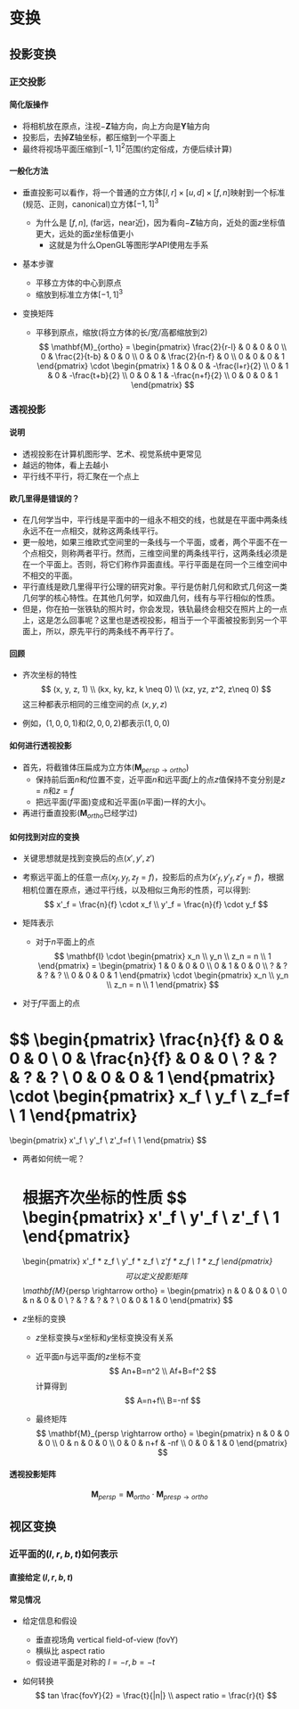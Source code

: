 # 变换

## 投影变换

### 正交投影

#### 简化版操作

- 将相机放在原点，注视$-\mathbf{Z}$轴方向，向上方向是$\mathbf{Y}$轴方向
- 投影后，去掉$\mathbf{Z}$轴坐标，都压缩到一个平面上
- 最终将视场平面压缩到$[-1, 1]^2$范围(约定俗成，方便后续计算)

#### 一般化方法

- 垂直投影可以看作，将一个普通的立方体$[l, r] \times [u, d] \times [f, n]$映射到一个标准(规范、正则，canonical)立方体$[-1, 1]^3$
  
  - 为什么是 $[f, n]$, (far远，near近)，因为看向$-\mathbf{Z}$轴方向，近处的面$z$坐标值更大，远处的面$z$坐标值更小
    - 这就是为什么OpenGL等图形学API使用左手系
  
- 基本步骤

  - 平移立方体的中心到原点
  - 缩放到标准立方体$[-1,1]^3$

- 变换矩阵

  - 平移到原点，缩放(将立方体的长/宽/高都缩放到2)
    $$
    \mathbf{M}_{ortho} = 
    \begin{pmatrix}
    \frac{2}{r-l} & 0 & 0 & 0 \\
    0 & \frac{2}{t-b} & 0 & 0 \\
    0 & 0 & \frac{2}{n-f} & 0 \\
    0 & 0 & 0 & 1
    \end{pmatrix}
    \cdot 
    \begin{pmatrix}
    1 & 0 & 0 & -\frac{l+r}{2} \\
    0 & 1 & 0 & -\frac{t+b}{2} \\
    0 & 0 & 1 & -\frac{n+f}{2} \\
    0 & 0 & 0 & 1
    \end{pmatrix}
    $$
    

### 透视投影

#### 说明

- 透视投影在计算机图形学、艺术、视觉系统中更常见
- 越远的物体，看上去越小
- 平行线不平行，将汇聚在一个点上

#### 欧几里得是错误的？

- 在几何学当中，平行线是平面中的一组永不相交的线，也就是在平面中两条线永远不在一点相交，就称这两条线平行。
- 更一般地，如果三维欧式空间里的一条线与一个平面，或者，两个平面不在一个点相交，则称两者平行。然而，三维空间里的两条线平行，这两条线必须是在一个平面上。否则，将它们称作异面直线。平行平面是在同一个三维空间中不相交的平面。
- 平行直线是欧几里得平行公理的研究对象。平行是仿射几何和欧式几何这一类几何学的核心特性。在其他几何学，如双曲几何，线有与平行相似的性质。
- 但是，你在拍一张铁轨的照片时，你会发现，铁轨最终会相交在照片上的一点上，这是怎么回事呢？这里也是透视投影，相当于一个平面被投影到另一个平面上，所以，原先平行的两条线不再平行了。

#### 回顾

- 齐次坐标的特性
  $$
  (x, y, z, 1) \\
  (kx, ky, kz, k \neq 0) \\
  (xz, yz, z^2, z\neq 0)
  $$
  这三种都表示相同的三维空间的点 $(x, y, z)$

- 例如，$(1, 0, 0, 1)$和$(2, 0, 0, 2)$都表示$(1,0,0)$

#### 如何进行透视投影

- 首先，将截锥体压扁成为立方体($\mathbf{M}_{persp \rightarrow ortho}$)
  - 保持前后面$n$和$f$位置不变，近平面$n$和远平面$f$上的点$z$值保持不变分别是$z=n$和$z=f$
  - 把远平面($f$平面)变成和近平面($n$平面)一样的大小。
- 再进行垂直投影($\mathbf{M}_{ortho}$已经学过)

#### 如何找到对应的变换

- 关键思想就是找到变换后的点$(x',y',z')$ 

- 考察远平面上的任意一点$(x_f, y_f, z_f=f)$，投影后的点为$(x'_f, y'_f, z'_f=f)$，根据相机位置在原点，通过平行线，以及相似三角形的性质，可以得到:
  $$
  x'_f = \frac{n}{f} \cdot x_f \\
  y'_f = \frac{n}{f} \cdot y_f
  $$
  
- 矩阵表示

  - 对于$n$平面上的点
    $$
    \mathbf{I} \cdot
    \begin{pmatrix}
    x_n \\ y_n \\ z_n = n \\ 1
    \end{pmatrix} =
    \begin{pmatrix}
    1 & 0 & 0 & 0 \\
    0 & 1 & 0 & 0 \\
    ? & ? & ? & ? \\
    0 & 0 & 0 & 1
    \end{pmatrix} \cdot
    \begin{pmatrix}
    x_n \\ y_n \\ z_n = n \\ 1
    \end{pmatrix}
    $$
  
- 对于$f$平面上的点
  
$$
  \begin{pmatrix}
  \frac{n}{f} & 0 & 0 & 0 \\
  0 & \frac{n}{f} & 0 & 0 \\
  ? & ? & ? & ? \\
  0 & 0 & 0 & 1
  \end{pmatrix} \cdot 
  \begin{pmatrix}
  x_f \\ y_f \\ z_f=f \\ 1
  \end{pmatrix}
  =
  \begin{pmatrix}
  x'_f \\ y'_f \\ z'_f=f \\ 1
  \end{pmatrix}
$$

- 两者如何统一呢？
  
  根据齐次坐标的性质
  $$
  \begin{pmatrix}
    x'_f \\ y'_f \\ z'_f \\ 1
    \end{pmatrix}
    = 
    \begin{pmatrix}
    x'_f * z_f \\
    y'_f * z_f \\
    z'_f * z_f \\
    1 * z_f
    \end{pmatrix}
  $$
    可以定义投影矩阵
  $$
    \mathbf{M}_{persp \rightarrow ortho} =
    \begin{pmatrix}
    n & 0 & 0 & 0 \\
    0 & n & 0 & 0 \\
    ? & ? & ? & ? \\
    0 & 0 & 1 & 0
    \end{pmatrix}
  $$
  
- $z$坐标的变换

  - $z$坐标变换与$x$坐标和$y$坐标变换没有关系

  - 近平面$n$与远平面$f$的$z$坐标不变
    $$
    An+B=n^2 \\
    Af+B=f^2
    $$
    计算得到
    $$
    A=n+f\\
    B=-nf
    $$

  - 最终矩阵
    $$
    \mathbf{M}_{persp \rightarrow ortho} = 
    \begin{pmatrix}
    n & 0 & 0 & 0 \\
    0 & n & 0 & 0 \\
    0 & 0 & n+f & -nf \\
    0 & 0 & 1 & 0
    \end{pmatrix}
    $$

#### 透视投影矩阵

$$
\mathbf{M}_{persp} = \mathbf{M}_{ortho}\cdot \mathbf{M}_{presp \rightarrow ortho}
$$

## 视区变换

### 近平面的$(l, r, b, t)$如何表示

#### 直接给定 $(l,r,b,t)$

#### 常见情况

- 给定信息和假设

  - 垂直视场角 vertical field-of-view (fovY)
  - 横纵比 aspect ratio
  - 假设进平面是对称的 $l=-r,b=-t$

- 如何转换
  $$
  tan \frac{fovY}{2} = \frac{t}{|n|} \\
  aspect ratio = \frac{r}{t}
  $$
  